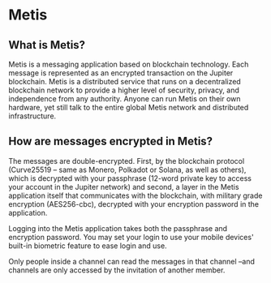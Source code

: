 # Metis

## What is Metis?

Metis is a messaging application based on blockchain technology. Each message is represented as an encrypted transaction on the Jupiter blockchain. Metis is a distributed service that runs on a decentralized blockchain network to provide a higher level of security, privacy, and independence from any authority. Anyone can run Metis on their own hardware, yet still talk to the entire global Metis network and distributed infrastructure.

## How are messages encrypted in Metis?

The messages are double-encrypted. First, by the blockchain protocol \(Curve25519 – same as Monero, Polkadot or Solana, as well as others\), which is decrypted with your passphrase \(12-word private key to access your account in the Jupiter network\) and second, a layer in the Metis application itself that communicates with the blockchain, with military grade encryption \(AES256-cbc\), decrypted with your encryption password in the application.

Logging into the Metis application takes both the passphrase and encryption password. You may set your login to use your mobile devices' built-in biometric feature to ease login and use.

Only people inside a channel can read the messages in that channel –and channels are only accessed by the invitation of another member.



